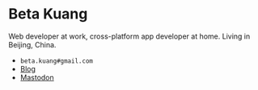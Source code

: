 # Beta Kuang

Web developer at work, cross-platform app developer at home. Living in Beijing, China.

- `beta.kuang#gmail.com`
- [Blog](https://betakuang.me)
- <a rel="me" href="https://mastodon.social/@betakuang">Mastodon</a> <!-- For Mastodon verification -->
